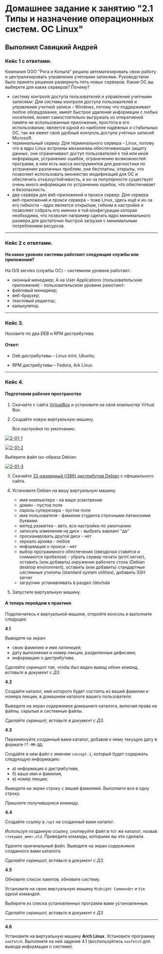 # Домашнее задание к занятию "2.1 Типы и назначение операционных систем. ОС Linux"

## Выполнил Савицкий Андрей

### Кейс 1 с ответами.

Компания ООО "Рога и Копыта" решила автоматизировать свою работу и централизировать управление учетными записями.
Руководством было принято решение развернуть пять новых серверов. Какие ОС вы выберете для каких серверов? Почему?

* систему контроля доступа пользователей и управления учетными записями:
  Для системы контроля доступа пользователей и управления учетной записи – Windows, потому что поддерживает любое оборудование, имеет быстрое удаление информации с любых носителей, может самостоятельно выгружать из оперативной памяти не использованные приложения, простота в его использовании, является одной из наиболее надёжных и стабильных ОС, так же имеет свой удобный контроль доступа учётных записей Microsoft. 
* терминальный сервер:
  Для терминального сервера – Linux, потому что в ядро Linux встроены механизмы обеспечивающие защиту данных, они ограничивают доступ пользователей к той или иной информации, устранению ошибок, ограничению возможностей программ, в нем есть масса инструментов для диагностики по устранению различных проблем, они бесплатны, открыты, что позволяет использовать множество модификаций для ОС и обеспечить отказоустойчивость, и из-за популярности существует очень много информации по устранению ошибок, что обеспечивает и безопасность. 
* два сервера для веб-приложений и прокси сервер:
  Для сервера веб-приложений и прокси сервера – тоже Linux, здесь ещё и из-за его гибкости – ядро является открытым, гибким в настройке и позволяет собрать его именно в той конфигурации которая необходима, что позволит например сделать ядро минимального размера для достаточно быстрой загрузки с минимальным потреблением ресурсов. 

---

### Кейс 2 с ответами.

#### На каких уровнях системы работают следующие службы или приложения?

На O/S servies (службы ОС) - системном уровене работает:
* оконный менеджер;
А на User Applications (пользовательские приложения) - пользовательском уровене раюотают:
* файловый менеджер;
* веб-браузер;
* текстовый редактор;
* калькулятор.

---

### Кейс 3.

Назовите по два DEB и RPM дистрибутива.

#### Ответ:
* Deb дистрибутивы – Linux mint, Ubuntu; 

* RPM дистрибутивы – Fedora, Ark Linux.  

---

### Кейс 4.

#### Подготовим рабочее пространство

1.	Скачайте с сайта [VirtualBox](https://www.virtualbox.org/) и установите на свой компьютер Virtual Box.

2.	Создайте новую виртуальную машину.

      Все настройки по умолчанию.

<a href="https://ibb.co/gDNsjjy"><img src="https://i.ibb.co/Xz1m22X/2-01-1.png" alt="2-01-1" border="0" /></a>

<a href="https://ibb.co/tHj5C9C"><img src="https://i.ibb.co/nwdSkFk/2-01-2.png" alt="2-01-2" border="0"></a>

Выберите файл iso-образа Debian:

<a href="https://ibb.co/tPcyrDt"><img src="https://i.ibb.co/3YWtZcq/2-01-3.png" alt="2-01-3" border="0"></a>

3.	Скачайте [32-разрядный (i386) дистрибутив Debian](https://cdimage.debian.org/debian-cd/current/i386/iso-cd/) с официального сайта.

4.	Установите Debian на вашу виртуальную машину.
      - имя компьютера - на ваше усмотрение
      - домен - пустое поле
      - пароль суперюзера - пустое поле
      - имя пользователя - фамилия студента строчными латинскими буквами
      - метод разметки - авто, все настройки по умолчанию
      - записать изменения на диск - выбрать вариант "да"
      - просканировать другой диск - нет
      - зеркало архива - любое
      - информация о прокси - нет
      - выбор программного обеспечения (звездочки ставятся и снимаются пробелом) - убрать сервер печати (print server), оставить (или добавить) окружение рабочего стола
      (Debian desktop environment), оставить (или добавить) стандартные системные утилиты (standard system utilities), добавить SSH server
      - загрузчик устанавливать в раздел /dev/sda

5.	Запустите виртуальную машину.

#### А теперь перейдем к практике

Подключитесь к виртуальной машине, откройте консоль и выполните следущее:

**4.1**

Выведите на экран:

* свою фамилию и имя латиницей;
* дату выполнения и номер лекции, разделенные дефисами;
* информацию о дистрибутиве.

*Сделайте скриншот так, чтобы был виден вывод обеих команд, вставьте в документ с ДЗ.*

**4.2**

Создайте каталог, имя которого будет состоять из вашей фамилии и номера лекции, в домашнем каталоге вашего пользователя.

Выведите на экран содержимое домашнего каталога, включая права на файлы, скрытые и системные файлы.

*Сделайте скриншот, вставьте в документ с ДЗ.*

**4.3**

Переименуйте созданный вами каталог, добавив к нему текущую дату в формате `ГГ-ММ-ДД`;

Создайте в нем файл с именем `concept.1`, который будет содержать следующую информацию:

* а) информация о дистрибутиве,
* б) ваше имя и фамилия,
* в) номер лекции;

Выведите на экран строку с вашей фамилией. Выполните все в одну строку.

*Пришлите получившуюся команду.*

**4.4**

Создайте ссылку в `/opt` на созданный вами каталог.

Используя созданную ссылку, скопируйте файл в тот же каталог, назвав `<текущее_имя>.old`. Приведите команды, которыми вы это сделали.

Удалите оригинальный файл. Выведите на экран содержимое созданного вами каталога.

*Сделайте скриншот, вставьте в документ с ДЗ.*

**4.5**

Обновите список пакетов, обновите систему.

Установите на свою виртуальную машину `Midnight Commander` и `Vim` одной командой.

Выберите из списка установленных программ вами установленные.

*Сделайте скриншот, вставьте в документ с ДЗ*

---





**4.6**

Установите на виртуальную машину **Arch Linux**. Установите программу `neofetch`. Выполните на ней задание 4.1 (воспользуйтесь `neofetch` для вывода информации о системе).
